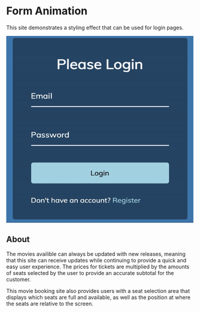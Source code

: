 # Form Animation

This site demonstrates a styling effect that can be used for login pages. 

<img src="ezgif.com-gif-maker (1).gif" alt="ezgif.com-gif-maker (1)" width="500" height="500">

## About

The movies availible can always be updated with new releases, meaning that this site can receive updates while continuing to provide a quick and easy user experience. The prices for tickets are multiplied by the amounts of seats selected by the user to provide an accurate subtotal for the customer. 

This movie booking site also provides users with a seat selection area that displays which seats are full and available, as well as the position at where the seats are relative to the screen.    





